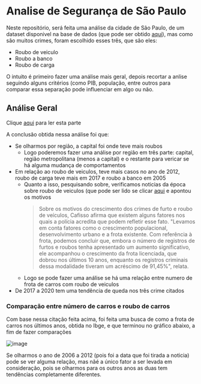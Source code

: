 # Analise de Segurança de São Paulo

Neste repositório, será feita uma análise da cidade de São Paulo, de um dataset disponivel na base de dados (que pode ser obtido
[aqui](https://basedosdados.org/dataset/dbd717cb-7da8-4efd-9162-951a71694541?table=a2e9f998-e2c2-49b7-858a-ae1daef46dc0)), mas como são muitos crimes, foram escolhido esses três, que são eles:

- Roubo de veiculo
- Roubo a banco
- Roubo de carga

O intuito é primeiro fazer uma análise mais geral, depois recortar a anlise seguindo alguns critérios (como PIB, população, entre
outros para comparar essa separação pode influenciar em algo ou não.

## Análise Geral

Clique [aqui](https://github.com/gustavoramos82/Analise-Seguran-a-S-o-Paulo/blob/main/Texto/An%C3%A1lise%20Inicial.md) para ler esta parte

A conclusão obtida nessa análise foi que:
- Se olharmos por região, a capital foi onde teve mais roubos
  - Logo poderemos fazer uma análise por região em três parte: capital, região metropolitana (menos a capital) e o restante para vericar se há alguma mudança de comportamentos
- Em relação ao roubo de veiculos, teve mais casos no ano de 2012, roubo de carga teve mais em 2017 e roubo a banco em 2005
    - Quanto a isso, pesquisando sobre, verificamos noticias da época sobre roubo de veiculos (que pode ser lido se clicar [aqui](https://www2.jornalcruzeiro.com.br/materia/522864/roubos-de-veiculos-aumentam-62) e apontou os motivos
      > Sobre os motivos do crescimento dos crimes de furto e roubo de veículos, Cafisso afirma que existem alguns fatores nos quais a polícia acredita que podem refletir esse fato. "Levamos em conta fatores como o crescimento populacional, desenvolvimento urbano e a frota existente. Com referência à frota, podemos concluir que, embora o número de registros de furtos e roubos tenha apresentado um aumento significativo, ele acompanhou o crescimento da frota licenciada, que dobrou nos últimos 10 anos, enquanto os registros criminais dessa modalidade tiveram um acréscimo de 91,45%", relata.
    - Logo se pode fazer uma análise se há uma relação entre numero de frota de carros com roubo de veiculos
- De 2017 a 2020 tem uma tendência de queda nos três crime citados

### Comparação entre número de carros e roubo de carros

Com base nessa citação feita acima, foi feita uma busca de como a frota de carros nos últimos anos, obtida no Ibge, e que terminou no gráfico abaixo, a fim de fazer comparações

![image](https://github.com/gustavoramos82/Analise-Seguran-a-S-o-Paulo/assets/39843884/ceec4244-55c1-46f9-ad57-b63ab5991288)

Se olharmos o ano de 2006 a 2012 (pois foi a data que foi tirada a noticia) pode se ver alguma relação, mas nãé a único fator a ser levada em consideração, pois se olharmos para os outros anos as duas tem tendências completamente diferentes.
